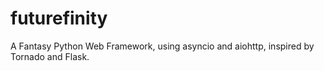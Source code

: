 # futurefinity
A Fantasy Python Web Framework, using asyncio and aiohttp, inspired by Tornado and Flask.
